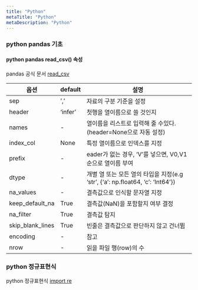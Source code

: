 ```yaml
---
title: "Python"
metaTitle: "Python"
metaDescription: "Python"
---
```

### python pandas 기초

#### python pandas read_csv() 속성

pandas 공식 문서 [read_csv](https://pandas.pydata.org/pandas-docs/stable/reference/api/pandas.read_csv.html)

|옵션|default|설명|
|------|---|---|
|sep|’,’|자료의 구분 기준을 설정|
|header|‘infer’|첫행을 열이름으로 쓸 것인지|
|names|-|열이름을 리스트로 입력해 줄 수있다. (header=None으로 자동 설정)|
|index_col|None|특정 열이름으로 인덱스를 지정|
|prefix|-|eader가 없는 경우, ‘V’를 넣으면, V0,V1순으로 열이름 부여|
|dtype|-|개별 열 또는 모든 열의 타입을 지정(e.g ‘str’, {‘a’: np.float64, ‘c’: ‘Int64’})|
|na_values|-|결측값으로 인식할 문자열 지정|
|keep_default_na|True|결측값(NaN)을 포함할지 여부 결정|
|na_filter|True|결측값 탐지|
|skip_blank_lines|True|빈줄은 결측값으로 판단하지 않고 건너뜀|
|encoding|-|참고|
|nrow|-|읽을 파일 행(row)의 수|

### python 정규표현식


python 정규표현식 [import re](https://greeksharifa.github.io/%EC%A0%95%EA%B7%9C%ED%91%9C%ED%98%84%EC%8B%9D(re)/2018/07/20/regex-usage-01-basic/)


